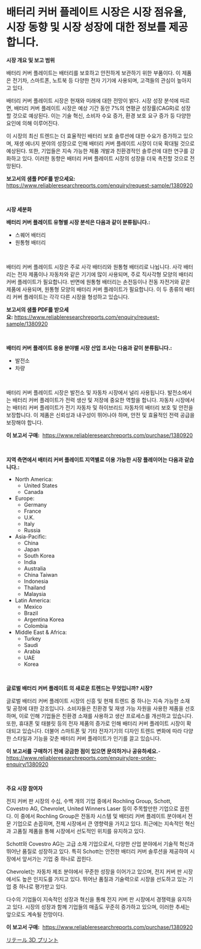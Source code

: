 <p><h1>배터리 커버 플레이트 시장은 시장 점유율, 시장 동향 및 시장 성장에 대한 정보를 제공합니다.</h1></p><p><strong>시장 개요 및 보고 범위</strong></p>
<p><p>배터리 커버 플레이트는 배터리를 보호하고 안전하게 보관하기 위한 부품이다. 이 제품은 전기차, 스마트폰, 노트북 등 다양한 전자 기기에 사용되며, 고객들의 관심이 높아지고 있다. </p><p>배터리 커버 플레이트 시장은 현재와 미래에 대한 전망이 밝다. 시장 성장 분석에 따르면, 배터리 커버 플레이트 시장은 예상 기간 동안 7%의 연평균 성장률(CAGR)로 성장할 것으로 예상된다. 이는 기술 혁신, 소비자 수요 증가, 환경 보호 요구 증가 등 다양한 요인에 의해 이루어진다.</p><p>이 시장의 최신 트렌드는 더 효율적인 배터리 보호 솔루션에 대한 수요가 증가하고 있으며, 재생 에너지 분야의 성장으로 인해 배터리 커버 플레이트 시장이 더욱 확대될 것으로 예상된다. 또한, 기업들은 지속 가능한 제품 개발과 친환경적인 솔루션에 대한 연구를 강화하고 있다. 이러한 동향은 배터리 커버 플레이트 시장의 성장을 더욱 촉진할 것으로 전망된다.</p></p>
<p><strong>보고서의 샘플 PDF를 받으세요:</strong> <a href="https://www.reliableresearchreports.com/enquiry/request-sample/1380920">https://www.reliableresearchreports.com/enquiry/request-sample/1380920</a></p>
<p>&nbsp;</p>
<p><strong>시장 세분화</strong></p>
<p><strong>배터리 커버 플레이트 유형별 시장 분석은 다음과 같이 분류됩니다.:</strong></p>
<p><ul><li>스퀘어 배터리</li><li>원통형 배터리</li></ul></p>
<p>&nbsp;</p>
<p><p>배터리 커버 플레이트 시장은 주로 사각 배터리와 원통형 배터리로 나뉩니다. 사각 배터리는 전자 제품이나 자동차와 같은 기기에 많이 사용되며, 주로 직사각형 모양의 배터리 커버 플레이트가 필요합니다. 반면에 원통형 배터리는 손전등이나 전동 자전거와 같은 제품에 사용되며, 원통형 모양의 배터리 커버 플레이트가 필요합니다. 이 두 종류의 배터리 커버 플레이트는 각각 다른 시장을 형성하고 있습니다.</p></p>
<p><strong>보고서의 샘플 PDF를 받으세요:</strong>&nbsp;<a href="https://www.reliableresearchreports.com/enquiry/request-sample/1380920">https://www.reliableresearchreports.com/enquiry/request-sample/1380920</a></p>
<p>&nbsp;</p>
<p><strong> 배터리 커버 플레이트 응용 분야별 시장 산업 조사는 다음과 같이 분류됩니다.:</strong></p>
<p><ul><li>발전소</li><li>차량</li></ul></p>
<p>&nbsp;</p>
<p><p>배터리 커버 플레이트 시장은 발전소 및 자동차 시장에서 널리 사용됩니다. 발전소에서는 배터리 커버 플레이트가 전력 생산 및 저장에 중요한 역할을 합니다. 자동차 시장에서는 배터리 커버 플레이트가 전기 자동차 및 하이브리드 자동차의 배터리 보호 및 안전을 보장합니다. 이 제품은 신뢰성과 내구성이 뛰어나야 하며, 안전 및 효율적인 전력 공급을 보장해야 합니다.</p></p>
<p><strong>이 보고서 구매:</strong>&nbsp; <a href="https://www.reliableresearchreports.com/purchase/1380920">https://www.reliableresearchreports.com/purchase/1380920</a></p>
<p>&nbsp;</p>
<p><strong>지역 측면에서 배터리 커버 플레이트 지역별로 이용 가능한 시장 플레이어는 다음과 같습니다.:</strong></p>
<p><ul>
    <li>
        North America:
        <ul>
            <li>United States</li>
            <li>Canada</li>
        </ul>
    </li>
    <li>
        Europe:
        <ul>
            <li>Germany</li>
            <li>France</li>
            <li>U.K.</li>
            <li>Italy</li>
            <li>Russia</li>
        </ul>
    </li>
    <li>
        Asia-Pacific:
        <ul>
            <li>China</li>
            <li>Japan</li>
            <li>South Korea</li>
            <li>India</li>
            <li>Australia</li>
            <li>China Taiwan</li>
            <li>Indonesia</li>
            <li>Thailand</li>
            <li>Malaysia</li>
        </ul>
    </li>
    <li>
        Latin America:
        <ul>
            <li>Mexico</li>
            <li>Brazil</li>
            <li>Argentina Korea</li>
            <li>Colombia</li>
        </ul>
    </li>
    <li>
        Middle East & Africa:
        <ul>
            <li>Turkey</li>
            <li>Saudi</li>
            <li>Arabia</li>
            <li>UAE</li>
            <li>Korea</li>
        </ul>
    </li>
    </ul></p>
<p>&nbsp;</p>
<p><strong>글로벌 배터리 커버 플레이트 의 새로운 트렌드는 무엇입니까? 시장?</strong></p>
<p><p>글로벌 배터리 커버 플레이트 시장의 신흥 및 현재 트렌드 중 하나는 지속 가능한 소재 및 공정에 대한 강조입니다. 소비자들은 친환경 및 재생 가능 자원을 사용한 제품을 선호하며, 이로 인해 기업들은 친환경 소재를 사용하고 생산 프로세스를 개선하고 있습니다. 또한, 휴대폰 및 태블릿 등의 전자 제품의 증가로 인해 배터리 커버 플레이트 시장이 확대되고 있습니다. 더불어 스마트폰 및 기타 전자기기의 디자인 트렌드 변화에 따라 다양한 스타일과 기능을 갖춘 배터리 커버 플레이트가 인기를 끌고 있습니다.</p></p>
<p><strong>이 보고서를 구매하기 전에 궁금한 점이 있으면 문의하거나 공유하세요.</strong>- <a href="https://www.reliableresearchreports.com/enquiry/pre-order-enquiry/1380920">https://www.reliableresearchreports.com/enquiry/pre-order-enquiry/1380920</a></p>
<p>&nbsp;</p>
<p><strong>주요 시장 참여자</strong></p>
<p><p>전지 커버 판 시장의 수십, 수백 개의 기업 중에서 Rochling Group, Schott, Covestro AG, Chevrolet, United Winners Laser 등이 주목할만한 기업으로 꼽힌다. 이 중에서 Rochling Group은 전동차 시스템 및 배터리 커버 플레이트 분야에서 전문 기업으로 손꼽히며, 전체 시장에서 큰 영향력을 가지고 있다. 최근에는 지속적인 혁신과 고품질 제품을 통해 시장에서 선도적인 위치를 유지하고 있다. </p><p>Schott와 Covestro AG는 고급 소재 기업으로서, 다양한 산업 분야에서 기술적 혁신과 뛰어난 품질로 성장하고 있다. 특히 Schott는 안전한 배터리 커버 솔루션을 제공하여 시장에서 앞서가는 기업 중 하나로 꼽힌다.</p><p>Chevrolet는 자동차 제조 분야에서 꾸준한 성장을 이어가고 있으며, 전지 커버 판 시장에서도 높은 인지도를 가지고 있다. 뛰어난 품질과 기술력으로 시장을 선도하고 있는 기업 중 하나로 평가받고 있다.</p><p>다수의 기업들이 지속적인 성장과 혁신을 통해 전지 커버 판 시장에서 경쟁력을 유지하고 있다. 시장의 성장과 함께 기업들의 매출도 꾸준히 증가하고 있으며, 이러한 추세는 앞으로도 계속될 전망이다.</p></p>
<p><strong>이 보고서 구매:</strong>&nbsp;&nbsp;<a href="https://www.reliableresearchreports.com/purchase/1380920">https://www.reliableresearchreports.com/purchase/1380920</a></p>
<p><p><a href="https://github.com/zoetazuur/Market-Research-Report-List-1/blob/main/423416513024.md">リテール 3D プリント</a></p></p>
